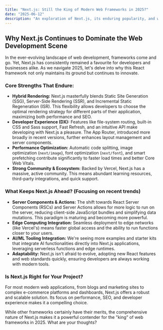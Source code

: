 ```yaml
---
title: "Next.js: Still the King of Modern Web Frameworks in 2025?"
date: "2025-06-12"
description: "An exploration of Next.js, its enduring popularity, and why it remains a top choice for developers building high-performance, SEO-friendly web applications."
---
```


## Why Next.js Continues to Dominate the Web Development Scene

In the ever-evolving landscape of web development, frameworks come and go. Yet, Next.js has consistently remained a favourite for developers and businesses alike. As we navigate 2025, let's delve into why this React framework not only maintains its ground but continues to innovate.

### Core Strengths That Endure:

- **Hybrid Rendering:** Next.js masterfully blends Static Site Generation (SSG), Server-Side Rendering (SSR), and Incremental Static Regeneration (ISR). This flexibility allows developers to choose the optimal rendering strategy for different parts of their application, maximizing both performance and SEO.
- **Developer Experience (DX):** Features like file-system routing, built-in CSS and Sass support, Fast Refresh, and an intuitive API make developing with Next.js a pleasure. The App Router, introduced more broadly in recent versions, further enhances layout management and server components.
- **Performance Optimization:** Automatic code splitting, image optimization (`next/image`), font optimization (`next/font`), and smart prefetching contribute significantly to faster load times and better Core Web Vitals.
- **Strong Community & Ecosystem:** Backed by Vercel, Next.js has a massive, active community. This means abundant learning resources, third-party integrations, and quick support.

### What Keeps Next.js Ahead? (Focusing on recent trends)

- **Server Components & Actions:** The shift towards React Server Components (RSCs) and Server Actions allows for more logic to run on the server, reducing client-side JavaScript bundles and simplifying data mutations. This paradigm is maturing and becoming more powerful.
- **Edge Computing Integration:** Seamless deployment to edge networks (like Vercel's) means faster global access and the ability to run functions closer to your users.
- **AI/ML Tooling Integration:** We're seeing more examples and starter kits that integrate AI functionalities directly into Next.js applications, leveraging serverless functions and edge runtimes.
- **Adaptability:** Next.js isn't afraid to evolve, adopting new React features and web standards quickly, ensuring developers are always working with modern tools.

### Is Next.js Right for Your Project?

For most modern web applications, from blogs and marketing sites to complex e-commerce platforms and dashboards, Next.js offers a robust and scalable solution. Its focus on performance, SEO, and developer experience makes it a compelling choice.

While other frameworks certainly have their merits, the comprehensive nature of Next.js makes it a powerful contender for the "king" of web frameworks in 2025. What are your thoughts?
